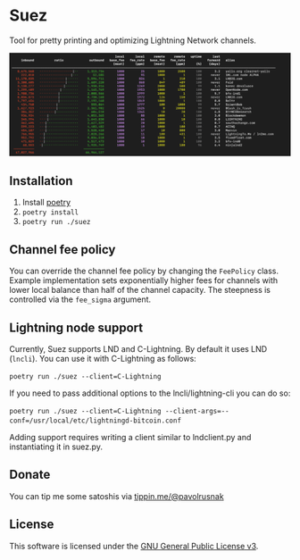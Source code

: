 # Suez

Tool for pretty printing and optimizing Lightning Network channels.

![screenshot](screenshot.png)

## Installation

1. Install [poetry](https://python-poetry.org/)
2. `poetry install`
3. `poetry run ./suez`

## Channel fee policy

You can override the channel fee policy by changing the `FeePolicy` class.
Example implementation sets exponentially higher fees for channels with lower local balance than half of the channel capacity.
The steepness is controlled via the `fee_sigma` argument.

## Lightning node support

Currently, Suez supports LND and C-Lightning.
By default it uses LND (`lncli`).
You can use it with C-Lightning as follows:

`poetry run ./suez --client=C-Lightning`

If you need to pass additional options to the lncli/lightning-cli you can do so:

`poetry run ./suez --client=C-Lightning --client-args=--conf=/usr/local/etc/lightningd-bitcoin.conf`

Adding support requires writing a client similar to lndclient.py and instantiating it in suez.py.

## Donate

You can tip me some satoshis via [tippin.me/@pavolrusnak](https://tippin.me/@pavolrusnak)

## License

This software is licensed under the [GNU General Public License v3](COPYING).
